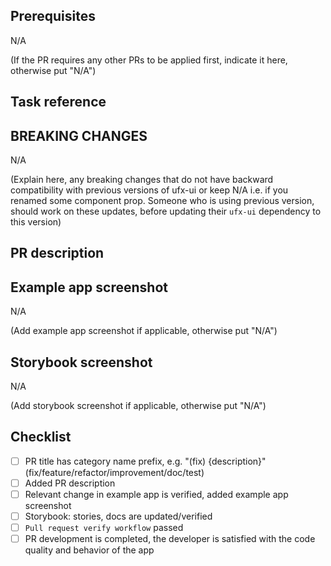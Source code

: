 ## Prerequisites
N/A

(If the PR requires any other PRs to be applied first, indicate it here, otherwise put "N/A")


## Task reference


## BREAKING CHANGES
N/A

(Explain here, any breaking changes that do not have backward compatibility with previous versions of ufx-ui or keep N/A
i.e. if you renamed some component prop. Someone who is using previous version, should work on these updates, before updating their `ufx-ui` dependency to this version)


## PR description




## Example app screenshot
N/A

(Add example app screenshot if applicable, otherwise put "N/A")



## Storybook screenshot
N/A

(Add storybook screenshot if applicable, otherwise put "N/A")



## Checklist
  - [ ] PR title has category name prefix, e.g. "\(fix\) {description}" (fix/feature/refactor/improvement/doc/test)
  - [ ] Added PR description
  - [ ] Relevant change in example app is verified, added example app screenshot
  - [ ] Storybook: stories, docs are updated/verified
  - [ ] `Pull request verify workflow` passed
  - [ ] PR development is completed, the developer is satisfied with the code quality and behavior of the app
